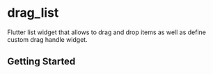 # drag_list

Flutter list widget that allows to drag and drop items as well as define custom drag handle widget.

## Getting Started
